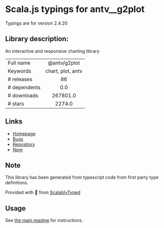 
# Scala.js typings for antv__g2plot

Typings are for version 2.4.20

## Library description:
An interactive and responsive charting library

|                    |                 |
| ------------------ | :-------------: |
| Full name          | @antv/g2plot |
| Keywords           | chart, plot, antv |
| # releases         | 86 |
| # dependents       | 0.0 |
| # downloads        | 267801.0 |
| # stars            | 2274.0 |

## Links
- [Homepage](https://g2plot.antv.vision)
- [Bugs](https://github.com/antvis/G2plot/issues)
- [Repository](https://github.com/antvis/G2plot)
- [Npm](https://www.npmjs.com/package/%40antv%2Fg2plot)
    


## Note
This library has been generated from typescript code from first party type definitions.

Provided with :purple_heart: from [ScalablyTyped](https://github.com/oyvindberg/ScalablyTyped)

## Usage
See [the main readme](../../readme.md) for instructions.


